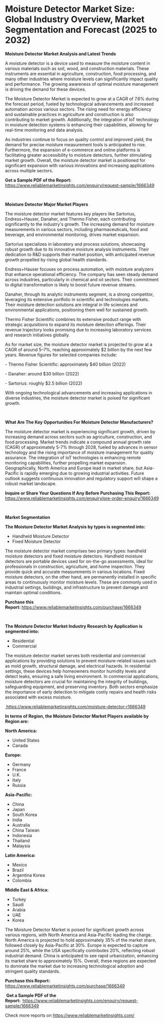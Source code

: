 <p><h1>Moisture Detector Market Size: Global Industry Overview, Market Segmentation and Forecast (2025 to 2032)</h1></p><p><strong>Moisture Detector Market Analysis and Latest Trends</strong></p>
<p><p>A moisture detector is a device used to measure the moisture content in various materials such as soil, wood, and construction materials. These instruments are essential in agriculture, construction, food processing, and many other industries where moisture levels can significantly impact quality and performance. The growing awareness of optimal moisture management is driving the demand for these devices.</p><p>The Moisture Detector Market is expected to grow at a CAGR of 7.6% during the forecast period, fueled by technological advancements and increased automation across various sectors. The rising need for energy efficiency and sustainable practices in agriculture and construction is also contributing to market growth. Additionally, the integration of IoT technology in moisture detection systems is enhancing their capabilities, allowing for real-time monitoring and data analysis.</p><p>As industries continue to focus on quality control and improved yield, the demand for precise moisture measurement tools is anticipated to rise. Furthermore, the expansion of e-commerce and online platforms is facilitating greater accessibility to moisture detectors, further stimulating market growth. Overall, the moisture detector market is positioned for significant expansion with various innovations and increasing applications across multiple sectors.</p></p>
<p><strong>Get a Sample PDF of the Report:&nbsp;</strong> <a href="https://www.reliablemarketinsights.com/enquiry/request-sample/1666349?utm_campaign=1558&utm_medium=2&utm_source=Github&utm_content=ia&utm_term=23022025&utm_id=moisture-detector">https://www.reliablemarketinsights.com/enquiry/request-sample/1666349</a></p>
<p>&nbsp;</p>
<p><strong>Moisture Detector Major Market Players</strong></p>
<p><p>The moisture detector market features key players like Sartorius, Endress+Hauser, Danaher, and Thermo Fisher, each contributing significantly to the industry's growth. The increasing demand for moisture measurements in various sectors, including pharmaceuticals, food and beverage, and environmental monitoring, drives market expansion.</p><p>Sartorius specializes in laboratory and process solutions, showcasing robust growth due to its innovative moisture analysis instruments. Their dedication to R&D supports their market position, with anticipated revenue growth propelled by rising global health standards.</p><p>Endress+Hauser focuses on process automation, with moisture analyzers that enhance operational efficiency. The company has seen steady demand across industries, particularly in chemical and oil sectors. Their commitment to digital transformation is likely to boost future revenue streams.</p><p>Danaher, through its analytic instruments segment, is a strong competitor, leveraging its extensive portfolio in scientific and technologies markets. Their moisture detection solutions are integral in life sciences and environmental applications, positioning them well for sustained growth.</p><p>Thermo Fisher Scientific combines its extensive product range with strategic acquisitions to expand its moisture detection offerings. Their revenue trajectory looks promising due to increasing laboratory services and research initiatives globally.</p><p>As for market size, the moisture detector market is projected to grow at a CAGR of around 5–7%, reaching approximately $2 billion by the next few years. Revenue figures for selected companies include:</p><p>- Thermo Fisher Scientific: approximately $40 billion (2022)</p><p>- Danaher: around $30 billion (2022)</p><p>- Sartorius: roughly $2.5 billion (2022)</p><p>  </p><p>With ongoing technological advancements and increasing applications in diverse industries, the moisture detector market is poised for significant growth.</p></p>
<p>&nbsp;</p>
<p><strong>What Are The Key Opportunities For Moisture Detector Manufacturers?</strong></p>
<p><p>The moisture detector market is experiencing significant growth, driven by increasing demand across sectors such as agriculture, construction, and food processing. Market trends indicate a compound annual growth rate (CAGR) of approximately 5-7% through 2028, fueled by advances in sensor technology and the rising importance of moisture management for quality assurance. The integration of IoT technologies is enhancing remote monitoring capabilities, further propelling market expansion. Geographically, North America and Europe lead in market share, but Asia-Pacific is rapidly emerging due to growing industrial activities. Future outlook suggests continuous innovation and regulatory support will shape a robust market landscape.</p></p>
<p><strong>Inquire or Share Your Questions If Any Before Purchasing This Report:</strong> <a href="https://www.reliablemarketinsights.com/enquiry/pre-order-enquiry/1666349?utm_campaign=1558&utm_medium=2&utm_source=Github&utm_content=ia&utm_term=23022025&utm_id=moisture-detector">https://www.reliablemarketinsights.com/enquiry/pre-order-enquiry/1666349</a></p>
<p>&nbsp;</p>
<p><strong>Market Segmentation</strong></p>
<p><strong>The Moisture Detector Market Analysis by types is segmented into:</strong></p>
<p><ul><li>Handheld Moisture Detector</li><li>Fixed Moisture Detector</li></ul></p>
<p><p>The moisture detector market comprises two primary types: handheld moisture detectors and fixed moisture detectors. Handheld moisture detectors are portable devices used for on-the-go assessments, ideal for professionals in construction, agriculture, and home inspection. They provide quick and accurate measurements in various locations. Fixed moisture detectors, on the other hand, are permanently installed in specific areas to continuously monitor moisture levels. These are commonly used in industrial settings, buildings, and infrastructure to prevent damage and maintain optimal conditions.</p></p>
<p><strong>Purchase this Report:&nbsp;</strong><a href="https://www.reliablemarketinsights.com/purchase/1666349?utm_campaign=1558&utm_medium=2&utm_source=Github&utm_content=ia&utm_term=23022025&utm_id=moisture-detector">https://www.reliablemarketinsights.com/purchase/1666349</a></p>
<p>&nbsp;</p>
<p><strong>The Moisture Detector Market Industry Research by Application is segmented into:</strong></p>
<p><ul><li>Residential</li><li>Commercial</li></ul></p>
<p><p>The moisture detector market serves both residential and commercial applications by providing solutions to prevent moisture-related issues such as mold growth, structural damage, and electrical hazards. In residential settings, these devices help homeowners monitor humidity levels and detect leaks, ensuring a safe living environment. In commercial applications, moisture detectors are crucial for maintaining the integrity of buildings, safeguarding equipment, and preserving inventory. Both sectors emphasize the importance of early detection to mitigate costly repairs and health risks associated with excess moisture.</p></p>
<p><a href="https://www.reliablemarketinsights.com/moisture-detector-r1666349?utm_campaign=1558&utm_medium=2&utm_source=Github&utm_content=ia&utm_term=23022025&utm_id=moisture-detector">&nbsp;https://www.reliablemarketinsights.com/moisture-detector-r1666349</a></p>
<p><strong>In terms of Region, the Moisture Detector Market Players available by Region are:</strong></p>
<p>
    <p> <strong> North America: </strong>
        <ul>
            <li>United States</li>
            <li>Canada</li>
        </ul>
        </p> 
    <p> <strong> Europe: </strong>
        <ul>
            <li>Germany</li>
            <li>France</li>
            <li>U.K.</li>
            <li>Italy</li>
            <li>Russia</li>
        </ul>
        </p> 
    <p> <strong> Asia-Pacific: </strong>
        <ul>
            <li>China</li>
            <li>Japan</li>
            <li>South Korea</li>
            <li>India</li>
            <li>Australia</li>
            <li>China Taiwan</li>
            <li>Indonesia</li>
            <li>Thailand</li>
            <li>Malaysia</li>
        </ul>
        </p> 
    <p> <strong> Latin America: </strong>
        <ul>
            <li>Mexico</li>
            <li>Brazil</li>
            <li>Argentina Korea</li>
            <li>Colombia</li>
        </ul>
        </p> 
    <p> <strong> Middle East & Africa: </strong>
        <ul>
            <li>Turkey</li>
            <li>Saudi</li>
            <li>Arabia</li>
            <li>UAE</li>
            <li>Korea</li>
        </ul>
    </p>
    </p>
<p><p>The Moisture Detector Market is poised for significant growth across various regions, with North America and Asia-Pacific leading the charge. North America is projected to hold approximately 35% of the market share, followed closely by Asia-Pacific at 30%. Europe is expected to capture around 25%, while the USA specifically contributes 20%, reflecting robust industrial demand. China is anticipated to see rapid urbanization, enhancing its market share to approximately 15%. Overall, these regions are expected to dominate the market due to increasing technological adoption and stringent quality standards.</p></p>
<p><strong>Purchase this Report: </strong><a href="https://www.reliablemarketinsights.com/purchase/1666349?utm_campaign=1558&utm_medium=2&utm_source=Github&utm_content=ia&utm_term=23022025&utm_id=moisture-detector">https://www.reliablemarketinsights.com/purchase/1666349</a></p>
<p>&nbsp;<strong>Get a Sample PDF of the Report:&nbsp;&nbsp;</strong><a href="https://www.reliablemarketinsights.com/enquiry/request-sample/1666349?utm_campaign=1558&utm_medium=2&utm_source=Github&utm_content=ia&utm_term=23022025&utm_id=moisture-detector">https://www.reliablemarketinsights.com/enquiry/request-sample/1666349</a></p>
<p><strong></strong></p>
<p>Check more reports on <a href="https://www.reliablemarketinsights.com/?utm_campaign=1558&utm_medium=2&utm_source=Github&utm_content=ia&utm_term=23022025&utm_id=moisture-detector">https://www.reliablemarketinsights.com/</a></p>